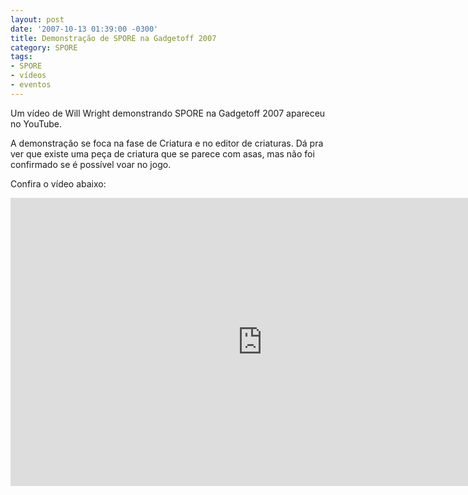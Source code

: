 ```yaml
---
layout: post
date: '2007-10-13 01:39:00 -0300'
title: Demonstração de SPORE na Gadgetoff 2007
category: SPORE
tags:
- SPORE
- vídeos
- eventos
---
```

Um vídeo de Will Wright demonstrando SPORE na Gadgetoff 2007 apareceu no YouTube.

A demonstração se foca na fase de Criatura e no editor de criaturas. Dá pra ver
que existe uma peça de criatura que se parece com asas, mas não foi confirmado
se é possível voar no jogo.

Confira o vídeo abaixo:

<iframe width="806" height="461" src="https://www.youtube.com/embed/vgZwMFVOXDY" frameborder="0" allow="accelerometer; autoplay; encrypted-media; gyroscope; picture-in-picture" allowfullscreen></iframe>
